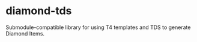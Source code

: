 diamond-tds
===========

Submodule-compatible library for using T4 templates and TDS to generate Diamond Items.
